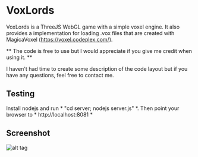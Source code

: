 # VoxLords
VoxLords is a ThreeJS WebGL game with a simple voxel engine. It also provides a implementation for loading .vox files that are created with MagicaVoxel (https://voxel.codeplex.com/).

** The code is free to use but I would appreciate if you give me credit when using it. **

I haven't had time to create some description of the code layout but if you have any questions, feel free to contact me.

## Testing

Install nodejs and run * "cd server; nodejs server.js" *. Then point your browser to * http://localhost:8081 *

## Screenshot
![alt tag](https://raw.github.com/lallassu/VoxLords/master/promo.png)
